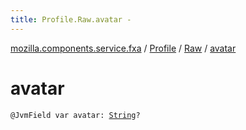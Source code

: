 ```yaml
---
title: Profile.Raw.avatar - 
---
```


[mozilla.components.service.fxa](../../index.html) / [Profile](../index.html) / [Raw](index.html) / [avatar](./avatar.html)

# avatar

`@JvmField var avatar: `[`String`](https://kotlinlang.org/api/latest/jvm/stdlib/kotlin/-string/index.html)`?`